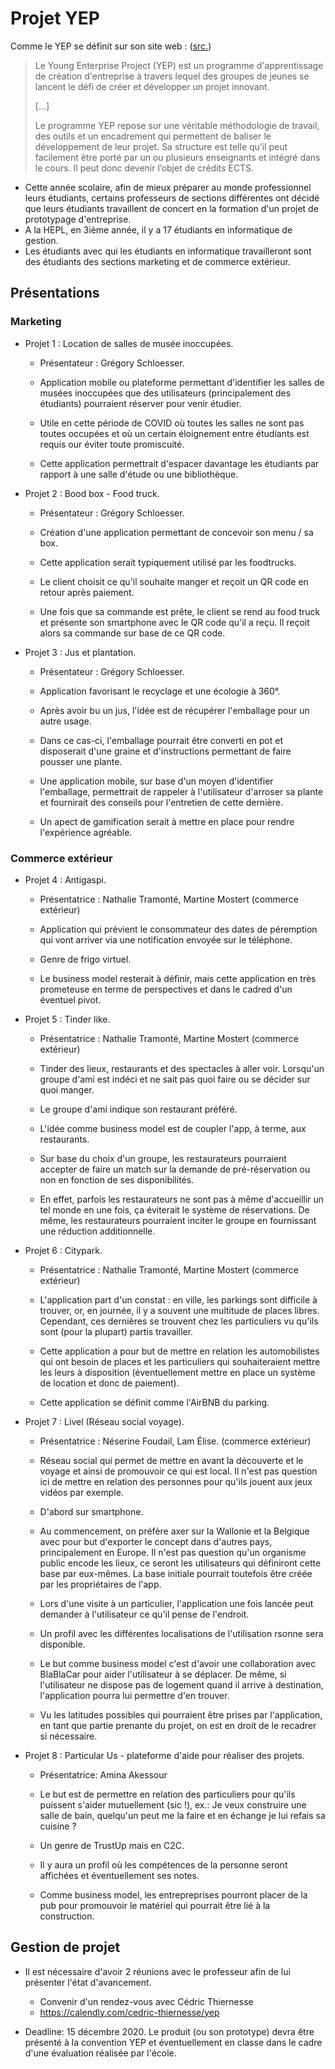 # Projet YEP

Comme le YEP se définit sur son site web
: ([src.](https://www.lje.be/fr/yep-presentation))

> Le Young Enterprise Project (YEP) est un programme d'apprentissage de
> création d'entreprise à travers lequel des groupes de jeunes se lancent le
> défi de créer et développer un projet innovant.
>
> [...]
>
> Le programme YEP repose sur une véritable méthodologie de travail, des outils
> et un encadrement qui permettent de baliser le développement de leur projet.
> Sa structure est telle qu’il peut facilement être porté par un ou plusieurs
> enseignants et intégré dans le cours. Il peut donc devenir l’objet de crédits
> ECTS.

* Cette année scolaire, afin de mieux préparer au monde professionnel leurs
  étudiants, certains professeurs de sections différentes ont décidé que leurs
  étudiants  travaillent de concert en la formation d'un projet de prototypage
  d'entreprise.
* A la HEPL, en 3ième année, il y a 17 étudiants en informatique de gestion.
* Les étudiants avec qui les étudiants en informatique travailleront sont des
  étudiants des sections marketing et de commerce extérieur.

## Présentations

### Marketing

* Projet 1 : Location de salles de musée inoccupées.

    * Présentateur : Grégory Schloesser.

    * Application mobile ou plateforme permettant d'identifier les salles de
      musées inoccupées que des utilisateurs (principalement des étudiants)
      pourraient réserver pour venir étudier.
    * Utile en cette période de COVID où toutes les salles ne sont pas toutes
      occupées et où un certain éloignement entre étudiants est requis our
      éviter toute promiscuité.
    * Cette application permettrait d'espacer davantage les étudiants par
      rapport à une salle d'étude ou une bibliothèque.

* Projet 2 : Bood box - Food truck.
  
    * Présentateur : Grégory Schloesser.

    * Création d'une application permettant de concevoir son menu / sa box.
    * Cette application serait typiquement utilisé par les foodtrucks.
    * Le client choisit ce qu'il souhaite manger et reçoit un QR code en retour
      après paiement.
    * Une fois que sa commande est prête, le client se rend au food truck et
      présente son smartphone avec le QR code qu'il a reçu. Il reçoit alors sa
      commande sur base de ce QR code.

* Projet 3 : Jus et plantation.

    * Présentateur : Grégory Schloesser.

    * Application favorisant le recyclage et une écologie à 360°.
    * Après avoir bu un jus, l'idée est de récupérer l'emballage pour un autre
      usage.
    * Dans ce cas-ci, l'emballage pourrait être converti en pot et disposerait
      d'une graine et d'instructions permettant de faire pousser une plante.
    * Une application mobile, sur base d'un moyen d'identifier l'emballage,
      permettrait de rappeler à l'utilisateur d'arroser sa plante et fournirait
      des conseils pour l'entretien de cette dernière.
    * Un apect de gamification serait à mettre en place pour rendre
      l'expérience agréable.

### Commerce extérieur

* Projet 4 : Antigaspi.

    * Présentatrice : Nathalie Tramonté, Martine Mostert (commerce extérieur)

    * Application qui prévient le consommateur des dates de péremption qui vont
      arriver via une notification envoyée sur le téléphone.
    * Genre de frigo virtuel.
    * Le business model resterait à définir, mais cette application en très
      prometeuse en terme de perspectives et dans le cadred d'un éventuel
      pivot.

* Projet 5 : Tinder like.
    
    * Présentatrice : Nathalie Tramonté, Martine Mostert (commerce extérieur)

    * Tinder des lieux, restaurants et des spectacles à aller voir. Lorsqu'un
      groupe d'ami est indéci et ne sait pas quoi faire ou se décider sur quoi
      manger.
    * Le groupe d'ami indique son restaurant préféré.
    
    * L'idée comme business model est de coupler l'app, à terme, aux
      restaurants.
      
    * Sur base du choix d'un groupe, les restaurateurs pourraient accepter de
      faire un match sur la demande de pré-réservation ou non en fonction de
      ses disponibilités.
    * En effet, parfois les restaurateurs ne sont pas à même d'accueillir un
      tel monde en une fois, ça éviterait le système de réservations. De même,
      les restaurateurs pourraient inciter le groupe en fournissant une
      réduction additionnelle.

* Projet 6 : Citypark.

    * Présentatrice : Nathalie Tramonté, Martine Mostert (commerce extérieur)

    * L'application part d'un constat : en ville, les parkings sont difficile
      à trouver, or, en journée, il y a souvent une multitude de places libres.
      Cependant, ces dernières se trouvent chez les particuliers vu qu'ils sont
      (pour la plupart) partis travailler.

    * Cette application a pour but de mettre en relation les automobilistes qui
      ont besoin de places et les particuliers qui souhaiteraient mettre les
      leurs à disposition (éventuellement mettre en place un système de
      location et donc de paiement).

    * Cette application se définit comme l'AirBNB du parking.

* Projet 7 : Livel (Réseau social voyage).

    * Présentatrice : Néserine Foudail, Lam Élise. (commerce extérieur)

    * Réseau social qui permet de mettre en avant la découverte et le voyage et
      ainsi de promouvoir ce qui est local. Il n'est pas question ici de mettre
      en relation des personnes pour qu'ils jouent aux jeux vidéos par exemple.
      
    * D'abord sur smartphone.
    
    * Au commencement, on préfère axer sur la Wallonie et la Belgique avec pour
      but d'exporter le concept dans d'autres pays, principalement en Europe.
      Il n'est pas question qu'un organisme public encode les lieux, ce seront
      les utilisateurs qui définiront cette base par eux-mêmes. La base
      initiale pourrait toutefois être créée par les propriétaires de l'app.
      
    * Lors d'une visite à un particulier, l'application une fois lancée peut
      demander à l'utilisateur ce qu'il pense de l'endroit.
      
    * Un profil avec les différentes localisations de l'utilisation rsonne sera
      disponible.
    
    * Le but comme business model c'est d'avoir une collaboration avec
      BlaBlaCar pour aider l'utilisateur à se déplacer. De même, si
      l'utilisateur ne dispose pas de logement quand il arrive à destination,
      l'application pourra lui permettre d'en trouver.
    
    * Vu les latitudes possibles qui pourraient être prises par l'application,
      en tant que partie prenante du projet, on est en droit de le recadrer si
      nécessaire.

* Projet 8 : Particular Us - plateforme d'aide pour réaliser des projets.

    * Présentatrice: Amina Akessour

    * Le but est de permettre en relation des particuliers pour qu'ils puissent
      s'aider mutuellement (sic !), ex.: Je veux construire une salle de bain,
      quelqu'un peut me la faire et en échange je lui refais sa cuisine ?

    * Un genre de TrustUp mais en C2C.
    
    * Il y aura un profil où les compétences de la personne seront affichées et
      éventuellement ses notes.
    
    * Comme business model, les entrepreprises pourront placer de la pub pour
      promouvoir le matériel qui pourrait être lié à la construction.


## Gestion de projet

* Il est nécessaire d'avoir 2 réunions avec le professeur afin de lui présenter
  l'état d'avancement.

  * Convenir d'un rendez-vous avec Cédric Thiernesse
  * https://calendly.com/cedric-thiernesse/yep

* Deadline: 15 décembre 2020. Le produit (ou son prototype) devra être présenté
  à la convention YEP et éventuellement en classe dans le cadre d'une
  évaluation réalisée par l'école.

